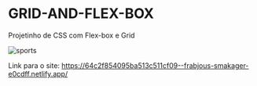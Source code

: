 # GRID-AND-FLEX-BOX
Projetinho de CSS com Flex-box e Grid

![sports](https://github.com/blade998/GRID-AND-FLEX-BOX/assets/84296726/d4b368c3-0c18-48c3-9552-cd061fe6490e)


Link para o site: https://64c2f854095ba513c511cf09--frabjous-smakager-e0cdff.netlify.app/
